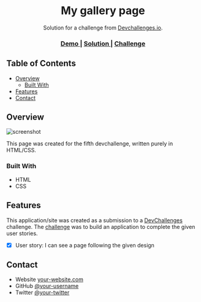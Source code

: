 <!-- Please update value in the {}  -->

<h1 align="center">My gallery page</h1>

<div align="center">
   Solution for a challenge from  <a href="http://devchallenges.io" target="_blank">Devchallenges.io</a>.
</div>

<div align="center">
  <h3>
    <a href="https://gallery-page-devchallenges.netlify.app/">
      Demo
    </a>
    <span> | </span>
    <a href="https://github.com/AkhilVenkateshPillai/devchallenges-Recipe-Page">
      Solution
    </a>
    <span> | </span>
    <a href="https://devchallenges.io/challenges/gcbWLxG6wdennelX7b8I">
      Challenge
    </a>
  </h3>
</div>

<!-- TABLE OF CONTENTS -->

## Table of Contents

- [Overview](#overview)
  - [Built With](#built-with)
- [Features](#features)
- [Contact](#contact)

<!-- OVERVIEW -->

## Overview

![screenshot](/images/recording(2).gif)

This page was created for the fifth devchallenge, written purely in HTML/CSS.

### Built With

<!-- This section should list any major frameworks that you built your project using. Here are a few examples.-->

- HTML 
- CSS

## Features

<!-- List the features of your application or follow the template. Don't share the figma file here :) -->

This application/site was created as a submission to a [DevChallenges](https://devchallenges.io/challenges) challenge. The [challenge](https://devchallenges.io/challenges/gcbWLxG6wdennelX7b8I) was to build an application to complete the given user stories.

- [x] User story:  I can see a page following the given design

## Contact


- Website [your-website.com](https://dev-akhil.netlify.app/)
- GitHub [@your-username](https://github.com/AkhilVenkateshPillai)
- Twitter [@your-twitter](https://twitter.com/akhil_vn47)

